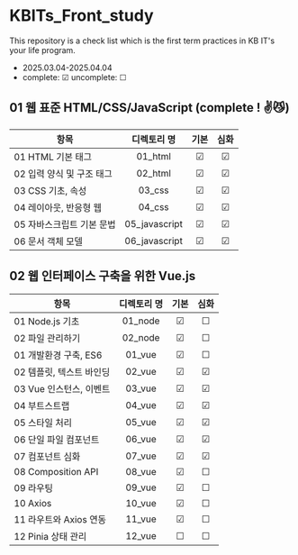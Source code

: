 # KBITs_Front_study
This repository is a check list which is the first term practices in KB IT's your life program.
- 2025.03.04-2025.04.04
- complete: ☑ uncomplete: ☐

## 01 웹 표준 HTML/CSS/JavaScript (complete ! ✌😼)
| 항목 | 디렉토리 명 | 기본 | 심화 | 
|------|:----:|:----:|:----:|
| 01 HTML 기본 태그 | 01_html | ☑ | ☑ | 
| 02 입력 양식 및 구조 태그 | 02_html | ☑ | ☑ |  
| 03 CSS 기초, 속성 | 03_css | ☑ | ☑ |  
| 04 레이아웃, 반응형 웹 | 04_css | ☑ | ☑ |  
| 05 자바스크립트 기본 문법 | 05_javascript | ☑ | ☑ |  
| 06 문서 객체 모델 | 06_javascript | ☑ | ☑ | 


## 02 웹 인터페이스 구축을 위한 Vue.js

| 항목 | 디렉토리 명 | 기본 | 심화 | 
|------|:----:|:----:|:----:|
| 01 Node.js 기초 | 01_node | ☑ | ☐ |  
| 02 파일 관리하기 | 02_node | ☑ | ☐ |  
| 01 개발환경 구축, ES6 | 01_vue | ☑ | ☐ | 
| 02 템플릿, 텍스트 바인딩 | 02_vue | ☑ | ☑ | 
| 03 Vue 인스턴스, 이벤트 | 03_vue | ☑ | ☑ | 
| 04 부트스트랩 | 04_vue | ☑ | ☑ | 
| 05 스타일 처리 | 05_vue | ☑ | ☑ | 
| 06 단일 파일 컴포넌트 | 06_vue | ☑ | ☑ | 
| 07 컴포넌트 심화 | 07_vue | ☑ | ☑ |  
| 08 Composition API | 08_vue | ☑ | ☐ |  
| 09 라우팅 | 09_vue | ☑ | ☐ |  
| 10 Axios | 10_vue | ☑ | ☐ |  
| 11 라우트와 Axios 연동 | 11_vue | ☑ | ☐ |  
| 12 Pinia 상태 관리 | 12_vue | ☐ | ☐ | 
